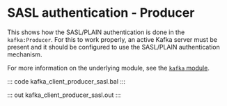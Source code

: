 # SASL authentication - Producer

This shows how the SASL/PLAIN authentication is done in the `kafka:Producer`. For this to work properly, an active Kafka server must be present and it should be configured to use the SASL/PLAIN authentication mechanism.

For more information on the underlying module, see the [`kafka` module](https://lib.ballerina.io/ballerinax/kafka/latest).

::: code kafka_client_producer_sasl.bal :::

::: out kafka_client_producer_sasl.out :::
